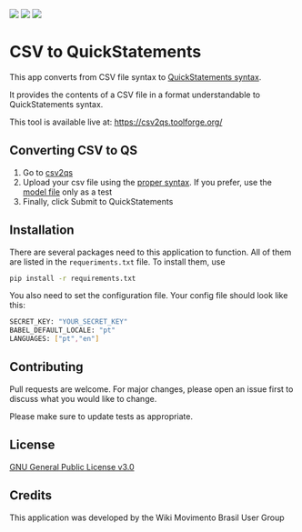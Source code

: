 <img src="https://img.shields.io/github/issues/WikiMovimentoBrasil/ijc?style=for-the-badge"/> <img src="https://img.shields.io/github/license/WikiMovimentoBrasil/ijc?style=for-the-badge"/> <img src="https://img.shields.io/github/languages/top/WikiMovimentoBrasil/ijc?style=for-the-badge"/>
# CSV to QuickStatements

This app converts from CSV file syntax to [QuickStatements syntax](https://www.wikidata.org/wiki/Help:QuickStatements/en). 

It provides the contents of a CSV file in a format understandable to QuickStatements syntax.

This tool is available live at: https://csv2qs.toolforge.org/

## Converting CSV to QS
1. Go to [csv2qs](https://csv2qs.toolforge.org/)
2. Upload your csv file using the [proper syntax](https://www.wikidata.org/wiki/Help:QuickStatements/en#CSV_file_syntax). If you prefer, use the [model file](model.csv) only as a test
3. Finally, click Submit to QuickStatements

## Installation
There are several packages need to this application to function. All of them are listed in the <code>requeriments.txt</code> file. To install them, use

```bash
pip install -r requirements.txt
```

You also need to set the configuration file. Your config file should look like this:
```bash
SECRET_KEY: "YOUR_SECRET_KEY"
BABEL_DEFAULT_LOCALE: "pt"
LANGUAGES: ["pt","en"]
```

## Contributing
Pull requests are welcome. For major changes, please open an issue first to discuss what you would like to change.

Please make sure to update tests as appropriate.

## License
[GNU General Public License v3.0](https://github.com/WikiMovimentoBrasil/wikimarcas/blob/master/LICENSE)

## Credits
This application was developed by the Wiki Movimento Brasil User Group
